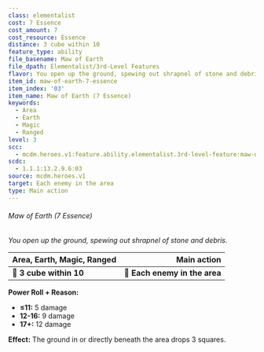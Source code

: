 ```yaml
---
class: elementalist
cost: 7 Essence
cost_amount: 7
cost_resource: Essence
distance: 3 cube within 10
feature_type: ability
file_basename: Maw of Earth
file_dpath: Elementalist/3rd-Level Features
flavor: You open up the ground, spewing out shrapnel of stone and debris.
item_id: maw-of-earth-7-essence
item_index: '03'
item_name: Maw of Earth (7 Essence)
keywords:
  - Area
  - Earth
  - Magic
  - Ranged
level: 3
scc:
  - mcdm.heroes.v1:feature.ability.elementalist.3rd-level-feature:maw-of-earth-7-essence
scdc:
  - 1.1.1:13.2.9.6:03
source: mcdm.heroes.v1
target: Each enemy in the area
type: Main action
---
```


###### Maw of Earth (7 Essence)

*You open up the ground, spewing out shrapnel of stone and debris.*

| **Area, Earth, Magic, Ranged** |               **Main action** |
| ------------------------------ | ----------------------------: |
| **📏 3 cube within 10**        | **🎯 Each enemy in the area** |

**Power Roll + Reason:**

- **≤11:** 5 damage
- **12-16:** 9 damage
- **17+:** 12 damage

**Effect:** The ground in or directly beneath the area drops 3 squares.
